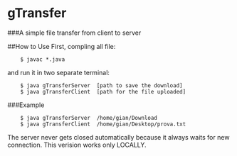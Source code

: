 # gTransfer
###A simple file transfer from client to server

##How to Use
First, compling all file:

		$ javac *.java
		
and run it in two separate terminal:

		$ java gTransferServer  [path to save the download]
		$ java gTransferClient  [path for the file uploaded]
		
###Example

		$ java gTransferServer  /home/gian/Download
		$ java gTransferClient  /home/gian/Desktop/prova.txt

The server never gets closed automatically because it always waits for new connection. 
This verision works only LOCALLY.